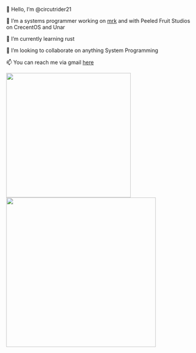 👋 Hello, I’m @circutrider21

👀 I’m a systems programmer working on [mrk](https://github.com/circutrider21/mrk) and with Peeled Fruit Studios on CrecentOS and Unar

🌱 I’m currently learning rust

💞️ I’m looking to collaborate on anything System Programming

📫 You can reach me via gmail [here](circutrider21@gmail.com)

<a href="#">
  <img align="center" src="https://github-readme-stats.vercel.app/api/top-langs/?username=circutrider21&layout=compact" width="333" />
</a>
<a href="#">
  <img align="center" src="https://github-readme-stats.vercel.app/api?username=circutrider21&show_icons=true" width="400"/>
</a>

<!---
circutrider21/circutrider21 is a ✨ special ✨ repository because its `README.md` (this file) appears on your GitHub profile.
You can click the Preview link to take a look at your changes.
--->
